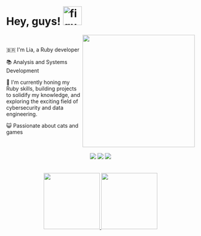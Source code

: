 <h1>Hey, guys! <img width="50px" alt="figure" src="https://bestanimations.com/media/panda/1525320440super-cute-panda-dancing-gif.gif"></h1>
<div>
  <img src="https://i.pinimg.com/564x/da/67/7b/da677ba47e6ecc773d62bfeeafce5b36.jpg" width="300" align="right" />
  <br/>
  
  <p>🇧🇷 I'm Lia, a Ruby developer</p>
  <p>📚 Analysis and Systems Development</p>
  <p>🌱 I'm currently honing my Ruby skills, building projects to solidify my knowledge, and exploring the exciting field of cybersecurity and data engineering.</p>
  <p>😺 Passionate about cats and games</p>
</div>
<br>
<br>
<div align="center">
  <a href="https://twitter.com/studiesmoonx" target="_blank"><img src="https://img.shields.io/badge/-Twitter-04b8ef?style=for-the-badge&logo=Twitter&logoColor=white" target="_blank"></a>
  <a href = "mailto:liacarlosfs@gmail.com"><img src="https://img.shields.io/badge/-Gmail-ff6e96?style=for-the-badge&logo=gmail&logoColor=white" target="_blank"></a>
  <a href="https://www.linkedin.com/in/liafarias" target="_blank"><img src="https://img.shields.io/badge/-LinkedIn-0480ef?style=for-the-badge&logo=linkedin&logoColor=white" target="_blank"></a>
</div>
<br>
<br>
<div align="center">
  <a href="https://github.com/liafarias">
  <img height="150em" src="https://github-readme-stats.vercel.app/api?username=liafarias&show_icons=true&theme=dracula&include_all_commits=true&count_private=true&bg_color=000"/>
  <img height="150em" src="https://github-readme-stats.vercel.app/api/top-langs/?username=liafarias&layout=compact&langs_count=7&theme=dracula&bg_color=000"/>
</div>
<br>
